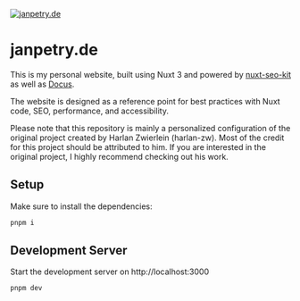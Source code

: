 [![janpetry.de](https://repository-images.githubusercontent.com/498703201/39a4dfce-bed2-48d9-9777-a076fb0f000f)](https://janpetry.de/)

# janpetry.de

This is my personal website, built using Nuxt 3 and powered by [nuxt-seo-kit](https://github.com/harlan-zw/nuxt-seo-kit) as well as [Docus](https://docus.dev/).

The website is designed as a reference point for best practices with Nuxt code, SEO, performance, and accessibility.

Please note that this repository is mainly a personalized configuration of the original project created by Harlan Zwierlein (harlan-zw). Most of the credit for this project should be attributed to him. If you are interested in the original project, I highly recommend checking out his work.

## Setup

Make sure to install the dependencies:

```bash
pnpm i
```

## Development Server

Start the development server on http://localhost:3000

```bash
pnpm dev
```